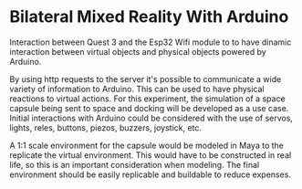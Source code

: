 # Bilateral Mixed Reality With Arduino
 Interaction between Quest 3 and the Esp32 Wifi module to to have dinamic interaction between virtual objects and physical objects powered by Arduino.
 
 By using http requests to the server it's possible to communicate a wide variety of information to Arduino. This can be used to have physical reactions to virtual actions. For this experiment, the simulation of a space capsule being sent to space and docking will be developed as a use case. Initial interactions with Arduino could be considered with the use of servos, lights, reles, buttons, piezos, buzzers, joystick, etc.

 A 1:1 scale environment for the capsule would be modeled in Maya to the replicate the virtual environment. This would have to be constructed in real life, so this is an important consideration when modeling. The final environment should be easily replicable and buildable to reduce expenses.
